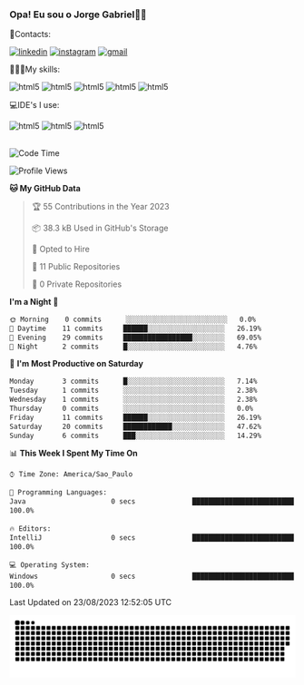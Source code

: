 
### Opa! Eu sou o Jorge Gabriel🤚🏾
📱Contacts: 

[![linkedin](https://img.shields.io/badge/LinkedIn-0077B5?style=for-the-badge&logo=linkedin&logoColor=white)](https://www.linkedin.com/in/jorge-g-717603souzag)
[![instagram](https://img.shields.io/badge/Instagram-E4405F?style=for-the-badge&logo=instagram&logoColor=white)](https://www.instagram.com/jorge__gabriel_/)
[![gmail](https://img.shields.io/badge/Gmail-D14836?style=for-the-badge&logo=gmail&logoColor=white)](https://mail.google.com/mail/u/0/?fs=1&tf=cm&source=mailto&to=gabrielgomes2003@gmail.com)

🧑🏾‍💻My skills:
<div <style>
    <img aling="center" alt="html5" src="https://img.shields.io/badge/java-%23ED8B00.svg?style=for-the-badge&logo=openjdk&logoColor=white"/>
    <img aling="center" alt="html5" src="https://img.shields.io/badge/python-3670A0?style=for-the-badge&logo=python&logoColor=ffdd54"/> 
    <img aling="center" alt="html5" src="https://img.shields.io/badge/html5-%23E34F26.svg?style=for-the-badge&logo=html5&logoColor=white"/> 
    <img aling="center" alt="html5" src="https://img.shields.io/badge/github-%23121011.svg?style=for-the-badge&logo=github&logoColor=white"/>
    <img aling="center" alt="html5" src="https://img.shields.io/badge/Figma-F24E1E?style=for-the-badge&logo=figma&logoColor=white"/><br>

💻IDE's I use:
<div <style>
     <img aling="center" alt="html5" src="https://img.shields.io/badge/pycharm-143?style=for-the-badge&logo=pycharm&logoColor=black&color=black&labelColor=green"/>  
     <img aling="center" alt="html5" src="https://img.shields.io/badge/Visual_Studio_Code-0078D4?style=for-the-badge&logo=visual%20studio%20code&logoColor=white"/> 
  <img aling="center" alt="html5" src="https://img.shields.io/badge/IntelliJIDEA-000000.svg?style=for-the-badge&logo=intellij-idea&logoColor=white"/>
</div><br>


<!--START_SECTION:waka-->
![Code Time](http://img.shields.io/badge/Code%20Time-86%20hrs%2047%20mins-blue)

![Profile Views](http://img.shields.io/badge/Profile%20Views-19-blue)

**🐱 My GitHub Data** 

> 🏆 55 Contributions in the Year 2023
 > 
> 📦 38.3 kB Used in GitHub's Storage 
 > 
> 💼 Opted to Hire
 > 
> 📜 11 Public Repositories 
 > 
> 🔑 0 Private Repositories  
 > 
**I'm a Night 🦉** 

```text
🌞 Morning    0 commits      ░░░░░░░░░░░░░░░░░░░░░░░░░   0.0% 
🌇 Daytime    11 commits     ██████░░░░░░░░░░░░░░░░░░░   26.19% 
🌃 Evening    29 commits     █████████████████░░░░░░░░   69.05% 
🌙 Night      2 commits      █░░░░░░░░░░░░░░░░░░░░░░░░   4.76%

```
📅 **I'm Most Productive on Saturday** 

```text
Monday       3 commits      █░░░░░░░░░░░░░░░░░░░░░░░░   7.14% 
Tuesday      1 commits      ░░░░░░░░░░░░░░░░░░░░░░░░░   2.38% 
Wednesday    1 commits      ░░░░░░░░░░░░░░░░░░░░░░░░░   2.38% 
Thursday     0 commits      ░░░░░░░░░░░░░░░░░░░░░░░░░   0.0% 
Friday       11 commits     ██████░░░░░░░░░░░░░░░░░░░   26.19% 
Saturday     20 commits     ████████████░░░░░░░░░░░░░   47.62% 
Sunday       6 commits      ███░░░░░░░░░░░░░░░░░░░░░░   14.29%

```


📊 **This Week I Spent My Time On** 

```text
⌚︎ Time Zone: America/Sao_Paulo

💬 Programming Languages: 
Java                     0 secs              █████████████████████████   100.0%

🔥 Editors: 
IntelliJ                 0 secs              █████████████████████████   100.0%

💻 Operating System: 
Windows                  0 secs              █████████████████████████   100.0%

```


 Last Updated on 23/08/2023 12:52:05 UTC
<!--END_SECTION:waka-->





<img alt="github-snake" src="https://github.com/J0rgeGabriel/J0rgeGabriel/blob/output/github-contribution-grid-snake-dark.svg" />
